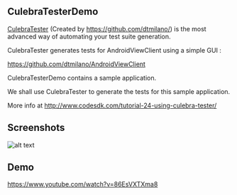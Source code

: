 CulebraTesterDemo
-----------------

[CulebraTester](http://dtmilano.github.io/CulebraTester/) (Created by https://github.com/dtmilano/) is the most advanced way of automating your test suite generation.

CulebraTester generates tests for AndroidViewClient using a simple GUI :

https://github.com/dtmilano/AndroidViewClient

CulebraTesterDemo contains a sample application. 

We shall use CulebraTester to generate the tests for this sample application.

More info at http://www.codesdk.com/tutorial-24-using-culebra-tester/

Screenshots
-----------

![alt text](https://github.com/codesdk/culebra-tester-demo/blob/master/screenshots/screenshot_1.png "Screnshot 1")

Demo
----

https://www.youtube.com/watch?v=86EsVXTXma8

